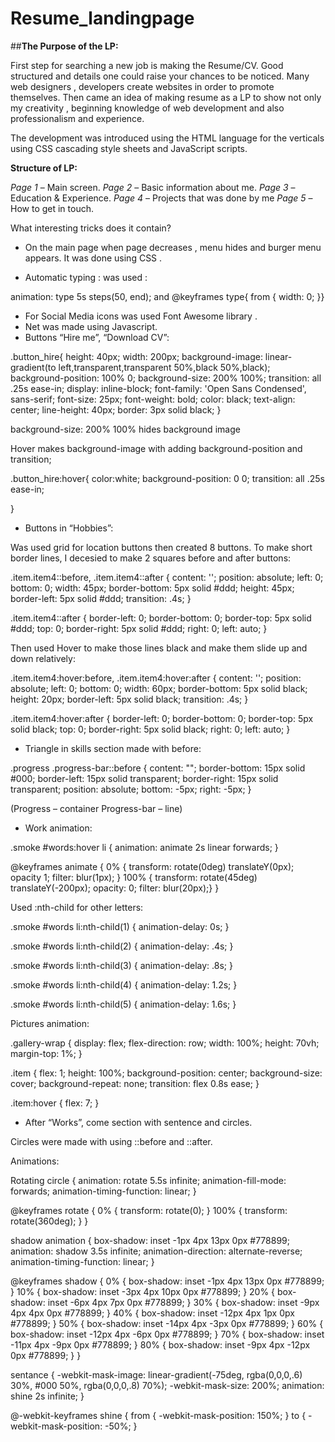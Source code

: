 # Resume_landingpage

##**The Purpose of the LP:**

First step for searching a new job is making the Resume/CV. Good structured and details one could raise your chances to be noticed. Many web designers , developers create websites in order to promote themselves. Then came an idea of making resume as a LP to show not only my creativity , beginning knowledge of web development and also professionalism and experience. 


The development was introduced using the HTML language for the verticals using CSS cascading style sheets and JavaScript scripts.


**Structure of LP:**

*Page 1* – Main screen.
*Page 2* – Basic information about me.
*Page 3* – Education & Experience.
*Page 4* – Projects that was done by me
*Page 5* – How to get in touch. 


What  interesting tricks does it contain?

-	On the main page when page decreases , menu hides and burger menu appears.
It was done using CSS .

-	Automatic typing : was used :

animation: type 5s steps(50, end);
and
@keyframes type{
from { width: 0; }}

-	For Social Media icons was used Font Awesome library .
-	Net was made using Javascript. 
-	Buttons “Hire me”, “Download CV”:

.button_hire{
height: 40px;
width: 200px;
background-image: linear-gradient(to left,transparent,transparent 50%,black 50%,black);
background-position: 100% 0;
background-size: 200% 100%;
transition: all .25s ease-in;
display: inline-block;
font-family: 'Open Sans Condensed', sans-serif;
font-size: 25px;
font-weight: bold;
color: black;
text-align: center;
line-height: 40px;
border: 3px solid black;
}

background-size: 200% 100% hides background image

Hover makes background-image with adding background-position and transition;

.button_hire:hover{
color:white;
background-position: 0 0;
transition: all .25s ease-in;

}

-	Buttons in “Hobbies”: 

Was used grid for location buttons then created 8 buttons. To make short border lines, I decesied to make 2 squares before and after buttons: 

.item.item4::before, 
.item.item4::after {
content: '';
position: absolute;
left: 0;
bottom: 0;
width: 45px;
border-bottom: 5px solid #ddd;
height: 45px;
border-left: 5px solid #ddd;
transition: .4s;
}

.item.item4::after {
border-left: 0;
border-bottom: 0;
border-top: 5px solid #ddd;
top: 0;
border-right: 5px solid #ddd;
right: 0;
left: auto;
}

Then used Hover to make those lines black and make them slide up and down relatively: 

.item.item4:hover:before,
.item.item4:hover:after {
content: '';
position: absolute;
left: 0;
bottom: 0;
width: 60px;
border-bottom: 5px solid black;
height: 20px;
border-left: 5px solid black;
transition: .4s;
}

.item.item4:hover:after {
border-left: 0;
border-bottom: 0;
border-top: 5px solid black;
top: 0;
border-right: 5px solid black;
right: 0;
left: auto;
}

-	Triangle in skills section made with before: 

.progress .progress-bar::before {
content: "";
border-bottom: 15px solid #000;
border-left: 15px solid transparent;
border-right: 15px solid transparent;
position: absolute;
bottom: -5px;
right: -5px;
}

(Progress – container 
Progress-bar – line)

-	Work animation: 

.smoke #words:hover li {
animation: animate 2s linear forwards;
}

@keyframes animate {
0% {
transform: rotate(0deg) translateY(0px);
opacity 1;
filter: blur(1px);
}
100% {
transform: rotate(45deg) translateY(-200px);
opacity: 0;
filter: blur(20px);}
}

Used :nth-child for other letters:

.smoke #words li:nth-child(1) {
animation-delay: 0s;
}

.smoke #words li:nth-child(2) {
animation-delay: .4s;
}

.smoke #words li:nth-child(3) {
animation-delay: .8s;
}

.smoke #words li:nth-child(4) {
animation-delay: 1.2s;
}

.smoke #words li:nth-child(5) {
animation-delay: 1.6s;
}

Pictures animation: 

.gallery-wrap {
display: flex;
flex-direction: row;
width: 100%;
height: 70vh;
margin-top: 1%;
}

.item {
flex: 1;
height: 100%;
background-position: center;
background-size: cover;
background-repeat: none;
transition: flex 0.8s ease;
}

.item:hover {
flex: 7;
}

-	After “Works”, come section with sentence and circles.

Circles were made with using ::before and ::after. 

Animations:

Rotating circle {
animation: rotate 5.5s infinite;
animation-fill-mode: forwards;
animation-timing-function: linear;
}

@keyframes rotate {
0% {
transform: rotate(0);
}
100% {
transform: rotate(360deg);
}
}

shadow animation {
box-shadow: inset -1px 4px 13px 0px #778899;
animation: shadow 3.5s infinite;
animation-direction: alternate-reverse;
animation-timing-function: linear;
}

@keyframes shadow {
0% {
box-shadow: inset -1px 4px 13px 0px #778899;
}
10% {
box-shadow: inset -3px 4px 10px 0px #778899;
}
20% {
box-shadow: inset -6px 4px 7px 0px #778899;
}
30% {
box-shadow: inset -9px 4px 4px 0px #778899;
}
40% {
box-shadow: inset -12px 4px 1px 0px #778899;
}
50% {
box-shadow: inset -14px 4px -3px 0px #778899;
}
60% {
box-shadow: inset -12px 4px -6px 0px #778899;
}
70% {
box-shadow: inset -11px 4px -9px 0px #778899;
}
80% {
box-shadow: inset -9px 4px -12px 0px #778899;
}
}

sentance {
-webkit-mask-image: linear-gradient(-75deg, rgba(0,0,0,.6) 30%, #000 50%, rgba(0,0,0,.8) 70%);
-webkit-mask-size: 200%;
animation: shine 2s infinite;
}

@-webkit-keyframes shine {
from {
-webkit-mask-position: 150%;
}
to {
-webkit-mask-position: -50%;
}
